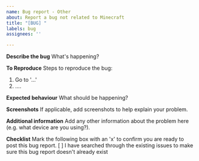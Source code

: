 ```yaml
---
name: Bug report - Other
about: Report a bug not related to Minecraft
title: "[BUG] "
labels: bug
assignees: ''

---
```


**Describe the bug**
What's happening?

**To Reproduce**
Steps to reproduce the bug:
1. Go to '...'
2. ....

**Expected behaviour**
What should be happening?

**Screenshots**
If applicable, add screenshots to help explain your problem.

**Additional information**
Add any other information about the problem here (e.g. what device are you using?).

**Checklist**
Mark the following box with an 'x' to confirm you are ready to post this bug report.
[ ] I have searched through the existing issues to make sure this bug report doesn't already exist
